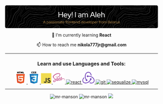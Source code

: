 <p align="center"> <img align="center" src="https://github.com/mr-manson/mr-manson/blob/main/github-header-image-small.png" alt="header"/> </p>

<!--- <h1 align="center">Hi, I'm Oleg</h1>
<h3 align="center">A passionate frontend developer from Belarus</h3> -->

<p align="center">🌱 I’m currently learning <strong>React</strong></p>
<p align="center">📫 How to reach me <strong>nikola777jr@gmail.com</strong></p>

---------

<h3 align="center">Learn and use Languages and Tools:</h3>
<p align="center">
  <a href="https://www.w3.org/html/" target="_blank" rel="noreferrer"> <img src="https://raw.githubusercontent.com/devicons/devicon/master/icons/html5/html5-original-wordmark.svg" alt="html5" width="40" height="40"/> </a>
  <a href="https://www.w3schools.com/css/" target="_blank" rel="noreferrer"> <img src="https://raw.githubusercontent.com/devicons/devicon/master/icons/css3/css3-original-wordmark.svg" alt="css3" width="40" height="40"/> </a>
  <a href="https://developer.mozilla.org/en-US/docs/Web/JavaScript" target="_blank" rel="noreferrer"> <img src="https://raw.githubusercontent.com/devicons/devicon/master/icons/javascript/javascript-original.svg" alt="javascript" width="35" height="35"/> </a>
  <a href="https://sass-lang.com" target="_blank" rel="noreferrer"> <img src="https://raw.githubusercontent.com/devicons/devicon/master/icons/sass/sass-original.svg" alt="sass" width="40" height="40"/> </a>
  <a href="https://reactjs.org/" target="_blank" rel="noreferrer"> <img src="https://www.vectorlogo.zone/logos/reactjs/reactjs-icon.svg" alt="react" width="40" height="40"/> </a>
  <a href="https://redux.js.org" target="_blank" rel="noreferrer"> <img src="https://raw.githubusercontent.com/devicons/devicon/master/icons/redux/redux-original.svg" alt="redux" width="40" height="40"/> </a>
<!---  <a href="https://www.java.com" target="_blank" rel="noreferrer"> <img src="https://raw.githubusercontent.com/devicons/devicon/master/icons/java/java-original.svg" alt="java" width="40" height="40"/> </a> -->
  <a href="https://git-scm.com/" target="_blank" rel="noreferrer"> <img src="https://www.vectorlogo.zone/logos/git-scm/git-scm-icon.svg" alt="git" width="40" height="40"/> </a>
<a href="https://sequelize.org/" target="_blank" rel="noreferrer"> <img src="https://www.vectorlogo.zone/logos/sequelizejs/sequelizejs-icon.svg" alt="sequalize" width="40" height="40"/> </a>
<!--- <a href="https://www.mongodb.com/" target="_blank" rel="noreferrer"> <img src="https://cdn.worldvectorlogo.com/logos/mongodb-icon-1.svg" alt="mongodb" width="40" height="40"/> </a>--->
<a href="https://www.mysql.com/" target="_blank" rel="noreferrer"> <img src="https://cdn.worldvectorlogo.com/logos/mysql-6.svg" alt="mysql" width="40" height="40"/> </a>
  <!---<a href="https://www.figma.com/" target="_blank" rel="noreferrer"> <img src="https://upload.wikimedia.org/wikipedia/commons/3/33/Figma-logo.svg" alt="figma" width="35" height="35"/> </a>--->
</p>
  
-----------------------

<!--- [![spotify-github-profile](https://spotify-github-profile.vercel.app/api/view?uid=3x7z1w9s5k7e5g5gqt5vw3wiz&cover_image=true&theme=natemoo-re&show_offline=false&background_color=000000&interchange=false&bar_color=b79a4a&bar_color_cover=false)](https://github.com/kittinan/spotify-github-profile)--->

<p align="center">
  <img src ="https://github-readme-stats.vercel.app/api?username=mr-manson&show_icons=true&theme=radical&hide=issues,contribs&hide_border=true&ring_color=B79A4A&title_color=ffffff&text_color=ffffff&bg_color=FFFFFF00&locale=en" alt="mr-manson">
  <img src ="https://github-readme-stats.vercel.app/api/top-langs?username=mr-manson&show_icons=true&hide_border=true&hide=java&theme=radical&title_color=ffffff&text_color=ffffff&bg_color=FFFFFF00&locale=en&layout=compact" alt="mr-manson">
  <img src ="https://github-readme-streak-stats.herokuapp.com?user=mr-manson&theme=radical&background=22272E&currStreakNum=B79A4A&ring=B79A4A&fire=B79A4A&sideNums=FFFFFF&stroke=FFFFFF68&currStreakLabel=FFFFFF&sideLabels=FFFFFF&dates=FFFFFF&hide_border=true&background=FFFFFF00">
</p>
